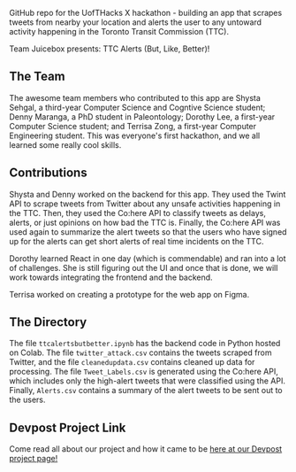 GitHub repo for the UofTHacks X hackathon - building an app that scrapes tweets from nearby your location and alerts the user to any untoward activity happening in the Toronto Transit Commission (TTC).

Team Juicebox presents: TTC Alerts (But, Like, Better)!

## The Team
The awesome team members who contributed to this app are Shysta Sehgal, a third-year Computer Science and Cogntive Science student; Denny Maranga, a PhD student in Paleontology; Dorothy Lee, a first-year Computer Science student; and Terrisa Zong, a first-year Computer Engineering student. This was everyone's first hackathon, and we all learned some really cool skills.

## Contributions
Shysta and Denny worked on the backend for this app. They used the Twint API to scrape tweets from Twitter about any unsafe activities happening in the TTC. Then, they used the Co:here API to classify tweets as delays, alerts, or just opinions on how bad the TTC is. Finally, the Co:here API was used again to summarize the alert tweets so that the users who have signed up for the alerts can get short alerts of real time incidents on the TTC. 

Dorothy learned React in one day (which is commendable) and ran into a lot of challenges. She is still figuring out the UI and once that is done, we will work towards integrating the frontend and the backend.

Terrisa worked on creating a prototype for the web app on Figma. 

## The Directory
The file ```ttcalertsbutbetter.ipynb``` has the backend code in Python hosted on Colab. The file ```twitter_attack.csv``` contains the tweets scraped from Twitter, and the file ```cleanedupdata.csv``` contains cleaned up data for processing. The file ```Tweet_Labels.csv``` is generated using the Co:here API, which includes only the high-alert tweets that were classified using the API. Finally, ```Alerts.csv``` contains a summary of the alert tweets to be sent out to the users.

## Devpost Project Link
Come read all about our project and how it came to be [here at our Devpost project page!](https://devpost.com/software/ttc-alerts-but-like-better)

